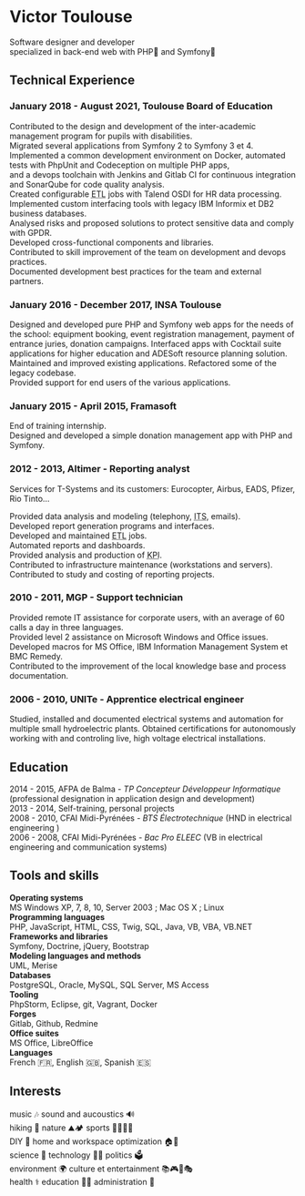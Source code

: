 # Victor Toulouse

Software designer and developer  
specialized in back-end web with PHP🐘 and Symfony🎼

## Technical Experience
### January 2018 - August 2021, Toulouse Board of Education  
Contributed to the design and development of the inter-academic management program for pupils with disabilities.  
Migrated several applications from Symfony 2 to Symfony 3 et 4.  
Implemented a common development environment on Docker, automated tests with PhpUnit and Codeception on multiple PHP apps,  
and a devops toolchain with Jenkins and Gitlab CI for continuous integration and SonarQube for code quality analysis.  
Created configurable <abbr title="Extract Transform Load">ETL</abbr> jobs with Talend OSDI for HR data processing.  
Implemented custom interfacing tools with legacy IBM Informix et DB2 business databases.  
Analysed risks and proposed solutions to protect sensitive data and comply with GPDR.  
Developed cross-functional components and libraries.  
Contributed to skill improvement of the team on development and devops practices.  
Documented development best practices for the team and external partners.  

### January 2016 - December 2017, INSA Toulouse

Designed and developed pure PHP and Symfony web apps for the needs of the school: equipment booking, event registration management, payment of entrance juries, donation campaigns.
Interfaced apps with Cocktail suite applications for higher education and ADESoft resource planning solution.  
Maintained and improved existing applications. Refactored some of the legacy codebase.  
Provided support for end users of the various applications.  

### January 2015 - April 2015, Framasoft  
End of training internship.  
Designed and developed a simple donation management app with PHP and Symfony.  


### 2012 - 2013, Altimer - Reporting analyst

Services for T-Systems and its customers: Eurocopter, Airbus, EADS, Pfizer, Rio Tinto…  

Provided data analysis and modeling (telephony, <abbr title="Issue Tracking System">ITS</abbr>, emails).  
Developed report generation programs and interfaces.  
Developed and maintained <abbr title="Extract Transform Load">ETL</abbr> jobs.  
Automated reports and dashboards.  
Provided analysis and production of <abbr title="key performance indicators">KPI</abbr>.  
Contributed to infrastructure maintenance (workstations and servers).  
Contributed to study and costing of reporting projects.  

### 2010 - 2011, MGP - Support technician
Provided remote IT assistance for corporate users, with an average of 60 calls a day in three languages.  
Provided level 2 assistance on Microsoft Windows and Office issues.  
Developed macros for MS Office, IBM Information Management System et BMC Remedy.  
Contributed to the improvement of the local knowledge base and process documentation.  

### 2006 - 2010, UNITe - Apprentice electrical engineer
Studied, installed and documented electrical systems and automation for multiple small hydroelectric plants. 
Obtained certifications for autonomously working with and controling live, high voltage electrical installations.  

## Education
2014 - 2015, AFPA de Balma - _TP Concepteur Développeur Informatique_ (professional designation in application design and development)  
2013 - 2014, Self-training, personal projects  
2008 - 2010, CFAI Midi-Pyrénées - _BTS Électrotechnique_ (HND in electrical engineering )  
2006 - 2008, CFAI Midi-Pyrénées - _Bac Pro ELEEC_ (VB in electrical engineering and communication systems)  

## Tools and skills
**Operating systems**  
MS Windows XP, 7, 8, 10, Server 2003 ; Mac OS X ; Linux  
**Programming languages**  
PHP, JavaScript, HTML, CSS, Twig, SQL, Java, VB, VBA, VB.NET  
**Frameworks and libraries**  
Symfony, Doctrine, jQuery, Bootstrap  
**Modeling languages and methods**  
UML, Merise  
**Databases**  
PostgreSQL, Oracle, MySQL, SQL Server, MS Access  
**Tooling**  
PhpStorm, Eclipse, git, Vagrant, Docker  
**Forges**  
Gitlab, Github, Redmine  
**Office suites**  
MS Office, LibreOffice  
**Languages**  
French 🇫🇷, English 🇬🇧, Spanish 🇪🇸


## Interests

music 🎶 sound and aucoustics 🔊  
hiking 🥾 nature ⛰🏕️ sports 🧗‍♂️🥋🥊  
DIY 🔧 home and workspace optimization 🏠🏢  
science 🔬 technology 👨‍💻 politics 🗳️  
environment 🌍 culture et entertainment 📚🎮🎥🎭  
health ⚕️ education 👨‍🏫 administration 📜  